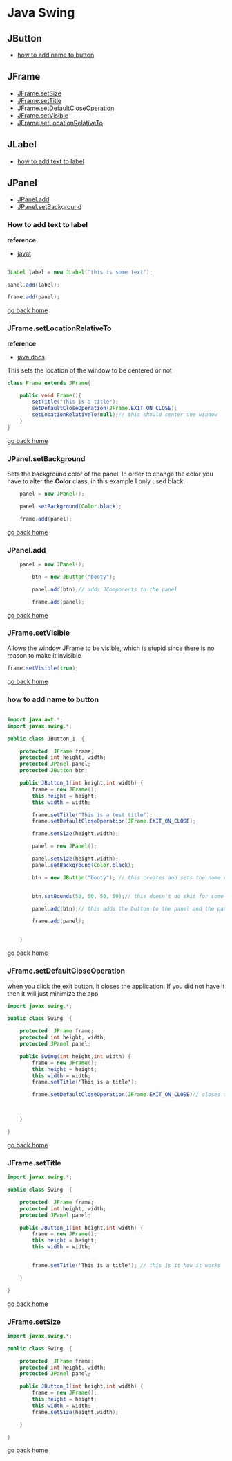 # Java Swing

## JButton

- [how to add name to button][nameBtn]


## JFrame

- [JFrame.setSize][setSize]
- [JFrame.setTitle][setTitle]
- [JFrame.setDefaultCloseOperation][closeOperation]
- [JFrame.setVisible][setvisible]
- [JFrame.setLocationRelativeTo][relativeTo]

## JLabel
- [how to add text to label][label]

## JPanel

- [JPanel.add][panel-add]
- [JPanel.setBackground][panel-background]

[label]:#how-to-add-text-to-label
[relativeTo]:#jframe.setlocationrelativeto
[panel-background]:#jpanel.setbackground
[panel-add]:#jpanel.add
[nameBtn]:#how-to-add-name-to-button
[closeOperation]:#jframe.setdefaultcloseoperation
[home]:#java-swing
[setSize]:#jframe.setsize
[setTitle]:#jframe.settitle
[setvisible]:#jframe.setvisible

### How to add text to label

**reference**
- [javat](https://www.javatpoint.com/java-jlabel)

```java

JLabel label = new JLabel("this is some text");

panel.add(label);

frame.add(panel);

```

[go back home][home]

### JFrame.setLocationRelativeTo

**reference**
- [java docs](https://docs.oracle.com/javase/7/docs/api/java/awt/Window.html#setLocationRelativeTo(java.awt.Component))

This sets the location of the window to be centered or not

```java
class Frame extends JFrame{

	public void Frame(){
		setTitle("This is a title");
		setDefaultCloseOperation(JFrame.EXIT_ON_CLOSE);
		setLocationRelativeTo(null);// this should center the window
	}
}
```

[go back home][home]

### JPanel.setBackground

Sets the background color of the panel. In order to change the color you have to
alter the **Color** class, in this example I only used black.

```java
	panel = new JPanel();

	panel.setBackground(Color.black);

	frame.add(panel);
```

[go back home][home]

### JPanel.add

```java
	panel = new JPanel();

		btn = new JButton("booty");

		panel.add(btn);// adds JComponents to the panel

		frame.add(panel);
```

[go back home][home]


### JFrame.setVisible

Allows the window JFrame to be visible, which is stupid since there is no reason
to make it invisible

```java
frame.setVisible(true);
```
[go back home][home]

### how to add name to button

```java

import java.awt.*;
import javax.swing.*;

public class JButton_1  {

	protected  JFrame frame;
	protected int height, width;
	protected JPanel panel;
	protected JButton btn;

	public JButton_1(int height,int width) {
		frame = new JFrame();
		this.height = height;
		this.width = width;

		frame.setTitle("This is a test title");
		frame.setDefaultCloseOperation(JFrame.EXIT_ON_CLOSE);

		frame.setSize(height,width);

		panel = new JPanel();

		panel.setSize(height,width);
		panel.setBackground(Color.black);

		btn = new JButton("booty"); // this creates and sets the name of the button


		btn.setBounds(50, 50, 50, 50);// this doesn't do shit for some reason

		panel.add(btn);// this adds the button to the panel and the panel get attached to the window

		frame.add(panel);


	}
```

[go back home][home]

### JFrame.setDefaultCloseOperation

when you click the exit button, it closes the application. If you did not have it
then it will just minimize the app

```java
import javax.swing.*;

public class Swing  {

	protected  JFrame frame;
	protected int height, width;
	protected JPanel panel;

	public Swing(int height,int width) {
		frame = new JFrame();
		this.height = height;
		this.width = width;
        frame.setTitle('This is a title');

        frame.setDefaultCloseOperation(JFrame.EXIT_ON_CLOSE)// closes the window



	}

}
```
[go back home][home]


### JFrame.setTitle

```java
import javax.swing.*;

public class Swing  {

	protected  JFrame frame;
	protected int height, width;
	protected JPanel panel;

	public JButton_1(int height,int width) {
		frame = new JFrame();
		this.height = height;
		this.width = width;


		frame.setTitle('This is a title'); // this is it how it works

	}

}
```

[go back home][home]

### JFrame.setSize

```java
import javax.swing.*;

public class Swing  {

	protected  JFrame frame;
	protected int height, width;
	protected JPanel panel;

	public JButton_1(int height,int width) {
		frame = new JFrame();
		this.height = height;
		this.width = width;
		frame.setSize(height,width);

	}

}
```

[go back home][home]
